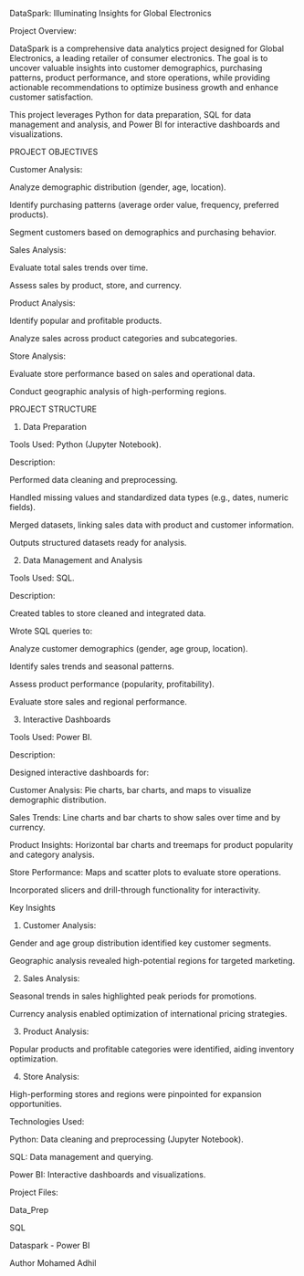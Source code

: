 DataSpark: Illuminating Insights for Global Electronics

Project Overview:

DataSpark is a comprehensive data analytics project designed for Global Electronics, a leading retailer of consumer electronics. The goal is to uncover valuable insights into customer demographics, purchasing patterns, product performance, and store operations, while providing actionable recommendations to optimize business growth and enhance customer satisfaction.

This project leverages Python for data preparation, SQL for data management and analysis, and Power BI for interactive dashboards and visualizations.

PROJECT OBJECTIVES

Customer Analysis:

Analyze demographic distribution (gender, age, location).

Identify purchasing patterns (average order value, frequency, preferred products).

Segment customers based on demographics and purchasing behavior.

Sales Analysis:

Evaluate total sales trends over time.

Assess sales by product, store, and currency.

Product Analysis:

Identify popular and profitable products.

Analyze sales across product categories and subcategories.

Store Analysis:

Evaluate store performance based on sales and operational data.

Conduct geographic analysis of high-performing regions.

PROJECT STRUCTURE

1. Data Preparation 

Tools Used: Python (Jupyter Notebook).

Description:

Performed data cleaning and preprocessing.

Handled missing values and standardized data types (e.g., dates, numeric fields).

Merged datasets, linking sales data with product and customer information.

Outputs structured datasets ready for analysis.

2. Data Management and Analysis

Tools Used: SQL.

Description:

Created tables to store cleaned and integrated data.

Wrote SQL queries to:

Analyze customer demographics (gender, age group, location).

Identify sales trends and seasonal patterns.

Assess product performance (popularity, profitability).

Evaluate store sales and regional performance.

3. Interactive Dashboards 

Tools Used: Power BI.

Description:

Designed interactive dashboards for:

Customer Analysis: Pie charts, bar charts, and maps to visualize demographic distribution.

Sales Trends: Line charts and bar charts to show sales over time and by currency.

Product Insights: Horizontal bar charts and treemaps for product popularity and category analysis.

Store Performance: Maps and scatter plots to evaluate store operations.

Incorporated slicers and drill-through functionality for interactivity.

Key Insights

1. Customer Analysis:

Gender and age group distribution identified key customer segments.

Geographic analysis revealed high-potential regions for targeted marketing.

2. Sales Analysis:

Seasonal trends in sales highlighted peak periods for promotions.

Currency analysis enabled optimization of international pricing strategies.

3. Product Analysis:

Popular products and profitable categories were identified, aiding inventory optimization.

4. Store Analysis:

High-performing stores and regions were pinpointed for expansion opportunities.

Technologies Used:

Python: Data cleaning and preprocessing (Jupyter Notebook).

SQL: Data management and querying.

Power BI: Interactive dashboards and visualizations.

Project Files:

Data_Prep

SQL

Dataspark - Power BI

Author
Mohamed Adhil
